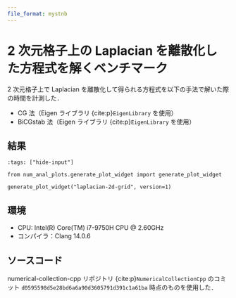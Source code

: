 ```yaml
---
file_format: mystnb
---
```


# 2 次元格子上の Laplacian を離散化した方程式を解くベンチマーク

2 次元格子上で Laplacian を離散化して得られる方程式を以下の手法で解いた際の時間を計測した．

- CG 法（Eigen ライブラリ {cite:p}`EigenLibrary` を使用）
- BiCGstab 法（Eigen ライブラリ {cite:p}`EigenLibrary` を使用）

## 結果

```{code-cell}
:tags: ["hide-input"]

from num_anal_plots.generate_plot_widget import generate_plot_widget

generate_plot_widget("laplacian-2d-grid", version=1)
```

## 環境

- CPU: Intel(R) Core(TM) i7-9750H CPU @ 2.60GHz
- コンパイラ：Clang 14.0.6

## ソースコード

numerical-collection-cpp リポジトリ {cite:p}`NumericalCollectionCpp`
のコミット `d0595598d5e28bd6a6a90d3605791d391c1a61ba` 時点のものを使用した．
